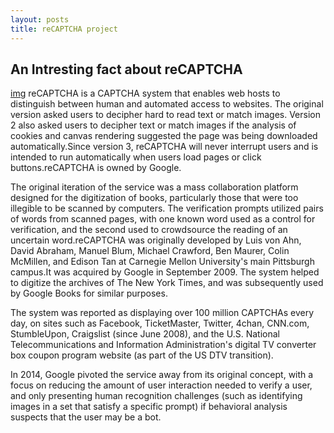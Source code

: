 ```yaml
---
layout: posts
title: reCAPTCHA project
---
```

##  An Intresting fact about reCAPTCHA
[img](/assets/image/recaptcha.png)
reCAPTCHA is a CAPTCHA system that enables web hosts to distinguish between human and automated access to websites. The original version asked users to decipher hard to read text or match images. Version 2 also asked users to decipher text or match images if the analysis of cookies and canvas rendering suggested the page was being downloaded automatically.Since version 3, reCAPTCHA will never interrupt users and is intended to run automatically when users load pages or click buttons.reCAPTCHA is owned by Google.

The original iteration of the service was a mass collaboration platform designed for the digitization of books, particularly those that were too illegible to be scanned by computers. The verification prompts utilized pairs of words from scanned pages, with one known word used as a control for verification, and the second used to crowdsource the reading of an uncertain word.reCAPTCHA was originally developed by Luis von Ahn, David Abraham, Manuel Blum, Michael Crawford, Ben Maurer, Colin McMillen, and Edison Tan at Carnegie Mellon University's main Pittsburgh campus.It was acquired by Google in September 2009. The system helped to digitize the archives of The New York Times, and was subsequently used by Google Books for similar purposes.

The system was reported as displaying over 100 million CAPTCHAs every day, on sites such as Facebook, TicketMaster, Twitter, 4chan, CNN.com, StumbleUpon, Craigslist (since June 2008), and the U.S. National Telecommunications and Information Administration's digital TV converter box coupon program website (as part of the US DTV transition).

In 2014, Google pivoted the service away from its original concept, with a focus on reducing the amount of user interaction needed to verify a user, and only presenting human recognition challenges (such as identifying images in a set that satisfy a specific prompt) if behavioral analysis suspects that the user may be a bot.